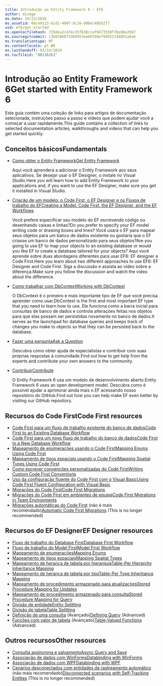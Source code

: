 ```yaml
---
title: Introdução ao Entity Framework 6 – EF6
author: divega
ms.date: 10/23/2016
ms.assetid: 66ce9113-81d2-480f-8c16-d00ec405b2f7
uid: ef6/get-started
ms.openlocfilehash: 729dea2c474c35f638ccaf6673550f76e88e2667
ms.sourcegitcommit: c3b8386071d64953ee68788ef9d951144881a6ab
ms.translationtype: MT
ms.contentlocale: pt-BR
ms.lasthandoff: 03/24/2020
ms.locfileid: "80136263"
---
```

# <a name="get-started-with-entity-framework-6"></a><span data-ttu-id="d0a70-102">Introdução ao Entity Framework 6</span><span class="sxs-lookup"><span data-stu-id="d0a70-102">Get started with Entity Framework 6</span></span>

<span data-ttu-id="d0a70-103">Este guia contém uma coleção de links para artigos de documentação selecionada, instruções passo a passo e vídeos que podem ajudar você a começar a usar rapidamente.</span><span class="sxs-lookup"><span data-stu-id="d0a70-103">This guide contains a collection of links to selected documentation articles, walkthroughs and videos that can help you get started quickly.</span></span>

## <a name="fundamentals"></a><span data-ttu-id="d0a70-104">Conceitos básicos</span><span class="sxs-lookup"><span data-stu-id="d0a70-104">Fundamentals</span></span>

* [<span data-ttu-id="d0a70-105">Como obter o Entity Framework</span><span class="sxs-lookup"><span data-stu-id="d0a70-105">Get Entity Framework</span></span>](~/ef6/fundamentals/install.md)

  <span data-ttu-id="d0a70-106">Aqui você aprenderá a adicionar o Entity Framework aos seus aplicativos. Se desejar usar o EF Designer, o instale no Visual Studio.</span><span class="sxs-lookup"><span data-stu-id="d0a70-106">Here you will learn how to add Entity Framework to your applications and, if you want to use the EF Designer, make sure you get it installed in Visual Studio.</span></span>

* [<span data-ttu-id="d0a70-107">Criação de um modelo: o Code First, o EF Designer e os Fluxos de trabalho do EF</span><span class="sxs-lookup"><span data-stu-id="d0a70-107">Creating a Model: Code First, the EF Designer, and the EF Workflows</span></span>](~/ef6/modeling/index.md)

  <span data-ttu-id="d0a70-108">Você prefere especificar seu modelo do EF escrevendo código ou desenhando caixas e linhas?</span><span class="sxs-lookup"><span data-stu-id="d0a70-108">Do you prefer to specify your EF model writing code or drawing boxes and lines?</span></span>
<span data-ttu-id="d0a70-109">Você usará o EF para mapear seus objetos para um banco de dados existente ou gostaria que o EF criasse um banco de dados personalizado para seus objetos?</span><span class="sxs-lookup"><span data-stu-id="d0a70-109">Are you going to use EF to map your objects to an existing database or would you like EF to create a database tailored for your objects?</span></span>
<span data-ttu-id="d0a70-110">Aqui você aprende sobre duas abordagens diferentes para usar EF6: EF designer e Code First.</span><span class="sxs-lookup"><span data-stu-id="d0a70-110">Here you learn about two different approaches to use EF6: EF Designer and Code First.</span></span>
<span data-ttu-id="d0a70-111">Siga a discussão e assista ao vídeo sobre a diferença.</span><span class="sxs-lookup"><span data-stu-id="d0a70-111">Make sure you follow the discussion and watch the video about the difference.</span></span>

* [<span data-ttu-id="d0a70-112">Como trabalhar com DbContext</span><span class="sxs-lookup"><span data-stu-id="d0a70-112">Working with DbContext</span></span>](~/ef6/fundamentals/working-with-dbcontext.md)

  <span data-ttu-id="d0a70-113">O DbContext é o primeiro e mais importante tipo de EF que você precisa aprender como usar.</span><span class="sxs-lookup"><span data-stu-id="d0a70-113">DbContext is the first and most important EF type that you need to learn how to use.</span></span> <span data-ttu-id="d0a70-114">Ele funciona como a barra inicial para consultas de banco de dados e controla alterações feitas nos objetos para que elas possam ser persistidas novamente no banco de dados.</span><span class="sxs-lookup"><span data-stu-id="d0a70-114">It serves as the launchpad for database queries and keeps track of changes you make to objects so that they can be persisted back to the database.</span></span>

* [<span data-ttu-id="d0a70-115">Fazer uma pergunta</span><span class="sxs-lookup"><span data-stu-id="d0a70-115">Ask a Question</span></span>](~/ef6/resources/get-help.md)

  <span data-ttu-id="d0a70-116">Descubra como obter ajuda de especialistas e contribuir com suas próprias respostas à comunidade.</span><span class="sxs-lookup"><span data-stu-id="d0a70-116">Find out how to get help from the experts and contribute your own answers to the community.</span></span>

* [<span data-ttu-id="d0a70-117">Contribuir</span><span class="sxs-lookup"><span data-stu-id="d0a70-117">Contribute</span></span>](https://github.com/aspnet/EntityFramework6/)

  <span data-ttu-id="d0a70-118">O Entity Framework 6 usa um modelo de desenvolvimento aberto.</span><span class="sxs-lookup"><span data-stu-id="d0a70-118">Entity Framework 6 uses an open development model.</span></span> <span data-ttu-id="d0a70-119">Descubra como é possível ajudar a aprimorar ainda mais o EF acessando nosso repositório do GitHub.</span><span class="sxs-lookup"><span data-stu-id="d0a70-119">Find out how you can help make EF even better by visiting our GitHub repository.</span></span>

## <a name="code-first-resources"></a><span data-ttu-id="d0a70-120">Recursos do Code First</span><span class="sxs-lookup"><span data-stu-id="d0a70-120">Code First resources</span></span>

  - [<span data-ttu-id="d0a70-121">Code First para um fluxo de trabalho existente do banco de dados</span><span class="sxs-lookup"><span data-stu-id="d0a70-121">Code First to an Existing Database Workflow</span></span>](~/ef6/modeling/code-first/workflows/existing-database.md)
  - [<span data-ttu-id="d0a70-122">Code First para um novo fluxo de trabalho do banco de dados</span><span class="sxs-lookup"><span data-stu-id="d0a70-122">Code First to a New Database Workflow</span></span>](~/ef6/modeling/code-first/workflows/new-database.md)
  - [<span data-ttu-id="d0a70-123">Mapeamento de enumerações usando o Code First</span><span class="sxs-lookup"><span data-stu-id="d0a70-123">Mapping Enums Using Code First</span></span>](~/ef6/modeling/code-first/data-types/enums.md)
  - [<span data-ttu-id="d0a70-124">Mapeamento de tipos espaciais usando o Code First</span><span class="sxs-lookup"><span data-stu-id="d0a70-124">Mapping Spatial Types Using Code First</span></span>](~/ef6/modeling/code-first/data-types/spatial.md)
  - [<span data-ttu-id="d0a70-125">Como escrever convenções personalizadas do Code First</span><span class="sxs-lookup"><span data-stu-id="d0a70-125">Writing Custom Code First Conventions</span></span>](~/ef6/modeling/code-first/conventions/custom.md)
  - [<span data-ttu-id="d0a70-126">Uso da configuração fluente do Code First com o Visual Basic</span><span class="sxs-lookup"><span data-stu-id="d0a70-126">Using Code First Fluent Configuration with Visual Basic</span></span>](~/ef6/modeling/code-first/fluent/vb.md)
  - [<span data-ttu-id="d0a70-127">Migrações do Code First</span><span class="sxs-lookup"><span data-stu-id="d0a70-127">Code First Migrations</span></span>](~/ef6/modeling/code-first/migrations/index.md)
  - [<span data-ttu-id="d0a70-128">Migrações do Code First em ambientes de equipe</span><span class="sxs-lookup"><span data-stu-id="d0a70-128">Code First Migrations in Team Environments</span></span>](~/ef6/modeling/code-first/migrations/teams.md)
  - <span data-ttu-id="d0a70-129">[Migrações automáticas do Code First](~/ef6/modeling/code-first/migrations/automatic.md) (não é mais recomendado)</span><span class="sxs-lookup"><span data-stu-id="d0a70-129">[Automatic Code First Migrations](~/ef6/modeling/code-first/migrations/automatic.md) (This is no longer recommended)</span></span>

## <a name="ef-designer-resources"></a><span data-ttu-id="d0a70-130">Recursos do EF Designer</span><span class="sxs-lookup"><span data-stu-id="d0a70-130">EF Designer resources</span></span>
  - [<span data-ttu-id="d0a70-131">Fluxo de trabalho do Database First</span><span class="sxs-lookup"><span data-stu-id="d0a70-131">Database First Workflow</span></span>](~/ef6/modeling/designer/workflows/database-first.md)
  - [<span data-ttu-id="d0a70-132">Fluxo de trabalho do Model First</span><span class="sxs-lookup"><span data-stu-id="d0a70-132">Model First Workflow</span></span>](~/ef6/modeling/designer/workflows/model-first.md)
  - [<span data-ttu-id="d0a70-133">Mapeamento de enumerações</span><span class="sxs-lookup"><span data-stu-id="d0a70-133">Mapping Enums</span></span>](~/ef6/modeling/designer/data-types/enums.md)
  - [<span data-ttu-id="d0a70-134">Mapeamento de tipos espaciais</span><span class="sxs-lookup"><span data-stu-id="d0a70-134">Mapping Spatial Types</span></span>](~/ef6/modeling/designer/data-types/spatial.md)
  - [<span data-ttu-id="d0a70-135">Mapeamento de herança de tabela por hierarquia</span><span class="sxs-lookup"><span data-stu-id="d0a70-135">Table-Per Hierarchy Inheritance Mapping</span></span>](~/ef6/modeling/designer/inheritance/tph.md)
  - [<span data-ttu-id="d0a70-136">Mapeamento de herança de tabela por tipo</span><span class="sxs-lookup"><span data-stu-id="d0a70-136">Table-Per Type Inheritance Mapping</span></span>](~/ef6/modeling/designer/inheritance/tpt.md)
  - [<span data-ttu-id="d0a70-137">Mapeamento de procedimento armazenado para atualizações</span><span class="sxs-lookup"><span data-stu-id="d0a70-137">Stored Procedure Mapping for Updates</span></span>](~/ef6/modeling/designer/stored-procedures/cud.md)
  - [<span data-ttu-id="d0a70-138">Mapeamento de procedimento armazenado para consulta</span><span class="sxs-lookup"><span data-stu-id="d0a70-138">Stored Procedure Mapping for Query</span></span>](~/ef6/modeling/designer/stored-procedures/query.md)
  - [<span data-ttu-id="d0a70-139">Divisão de entidade</span><span class="sxs-lookup"><span data-stu-id="d0a70-139">Entity Splitting</span></span>](~/ef6/modeling/designer/entity-splitting.md)
  - [<span data-ttu-id="d0a70-140">Divisão de tabela</span><span class="sxs-lookup"><span data-stu-id="d0a70-140">Table Splitting</span></span>](~/ef6/modeling/designer/table-splitting.md)
  - <span data-ttu-id="d0a70-141">[Definição de uma consulta](~/ef6/modeling/designer/advanced/defining-query.md) (Avançado)</span><span class="sxs-lookup"><span data-stu-id="d0a70-141">[Defining Query](~/ef6/modeling/designer/advanced/defining-query.md) (Advanced)</span></span>
  - <span data-ttu-id="d0a70-142">[Funções com valor de tabela](~/ef6/modeling/designer/advanced/tvfs.md) (Avançado)</span><span class="sxs-lookup"><span data-stu-id="d0a70-142">[Table-Valued Functions](~/ef6/modeling/designer/advanced/tvfs.md) (Advanced)</span></span>

## <a name="other-resources"></a><span data-ttu-id="d0a70-143">Outros recursos</span><span class="sxs-lookup"><span data-stu-id="d0a70-143">Other resources</span></span>
  - [<span data-ttu-id="d0a70-144">Consulta assíncrona e salvamento</span><span class="sxs-lookup"><span data-stu-id="d0a70-144">Async Query and Save</span></span>](~/ef6/fundamentals/async.md)
  - [<span data-ttu-id="d0a70-145">Associação de dados com WinForms</span><span class="sxs-lookup"><span data-stu-id="d0a70-145">Databinding with WinForms</span></span>](~/ef6/fundamentals/databinding/winforms.md)
  - [<span data-ttu-id="d0a70-146">Associação de dados com WPF</span><span class="sxs-lookup"><span data-stu-id="d0a70-146">Databinding with WPF</span></span>](~/ef6/fundamentals/databinding/wpf.md)
  - <span data-ttu-id="d0a70-147">[Cenários desconectados com entidades de rastreamento automático](~/ef6/fundamentals/disconnected-entities/self-tracking-entities/walkthrough.md) (não mais recomendado)</span><span class="sxs-lookup"><span data-stu-id="d0a70-147">[Disconnected scenarios with Self-Tracking Entities](~/ef6/fundamentals/disconnected-entities/self-tracking-entities/walkthrough.md) (This is no longer recommended)</span></span>
